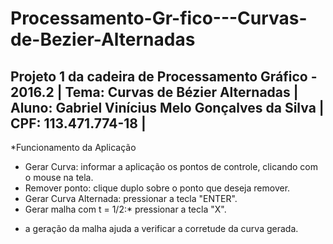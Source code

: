 # Processamento-Gr-fico---Curvas-de-Bezier-Alternadas
Projeto 1 da cadeira de Processamento Gráfico - 2016.2    |
Tema: Curvas de Bézier Alternadas			  |
Aluno: Gabriel Vinícius Melo Gonçalves da Silva		  |
CPF: 113.471.774-18					  |
----------------------------------------------------------

*Funcionamento da Aplicação

- Gerar Curva: informar a aplicação os pontos de controle, clicando com o mouse na tela.
- Remover ponto: clique duplo sobre o ponto que deseja remover.
- Gerar Curva Alternada: pressionar a tecla "ENTER".
- Gerar malha com t = 1/2:* pressionar a tecla "X".
* a geração da malha ajuda a verificar a corretude da curva gerada.
